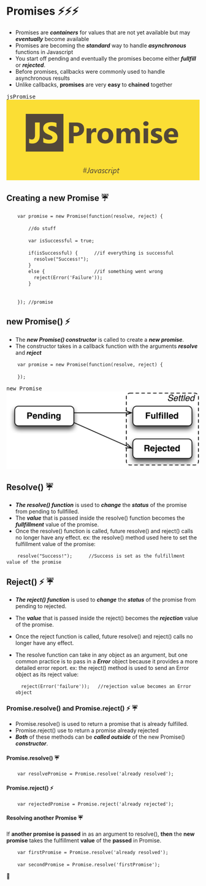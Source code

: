 # Promises  :zap::zap::zap:
- Promises are ___containers___ for values that are not yet available but may ___eventually___ become available
- Promises are becoming the ___standard___ way to handle ___asynchronous___ functions in Javascript
- You start off pending and eventually the promises become either ___fullfill___ or ___rejected___.
- Before promises, callbacks were commonly used to handle asynchronous results
- Unlike callbacks, __promises__ are very __easy__ to __chained__ together


<kbd>jsPromise</kbd>        
![](/images/jsPromise.png)

## Creating a new Promise :umbrella:

```
    var promise = new Promise(function(resolve, reject) {
        
        //do stuff
        
        var isSuccessful = true;
        
        if(isSuccessful) {      //if everything is successful
          resolve("Success!");
        }
        else {                  //if something went wrong
          reject(Error('Failure'));
        }
        
        
    }); //promise

```

## new Promise() :zap:
- The ___new Promise() constructor___ is called to create a ___new promise___.
- The constructor takes in a callback function with the arguments ***resolve*** and ***reject***

```
    var promise = new Promise(function(resolve, reject) {
    
    });
```

<kbd>new Promise</kbd>                 
![](/images/pending.jpg)

## Resolve() :umbrella:
- ___The resolve() function___ is used to ___change___ the ___status___ of the promise from pending to fullfilled.
- The ___value___ that is passed inside the resolve() function becomes the ___fullfillment___ value of the promise.
- Once the resolve() function is called, future resolve() and reject() calls no longer have any effect.
ex:
  the resolve() method used here to set the fulfillment value of the promise:

```
    resolve("Success!");      //Success is set as the fulfillment value of the promise
```
## Reject() :zap: :umbrella:
- ___The reject() function___ is used to ___change___ the ___status___ of the promise from pending to rejected.
- The ___value___ that is passed inside the reject() becomes the ___rejection___ value of the promise.
- Once the reject function is called, future resolve() and reject() calls no longer have any effect.
- The resolve function can take in any object as an argument, but one common practice is to pass in a ***Error*** object
  because it provides a more detailed error report.
ex:
  the reject() method is used to send an Error object as its reject value:
  
  ```   
    reject(Error('failure'));   //rejection value becomes an Error object
  
  ```
 
### Promise.resolve() and Promise.reject()  :zap: :umbrella:
- Promise.resolve() is used to return a promise that is already fulfilled.
- Promise.reject() use to return a promise already rejected
- ___Both___ of these methods can be ___called outside___ of the new Promise() ___constructor___.

#### Promise.resolve()  :umbrella:

```
    var resolvePromise = Promise.resolve('already resolved');
```

#### Promise.reject()   :zap:

```
    var rejectedPromise = Promise.reject('already rejected');
```

#### Resolving another Promise  :umbrella:
If __another promise is passed__ in as an argument to resolve(), __then__ the __new promise__ takes the fulfillment __value__ of the __passed__ in Promise.

```
    var firstPromise = Promise.resolve('already resolved');
    
    var secondPromise = Promise.resolve('firstPromise');
```

:100:


  
  













